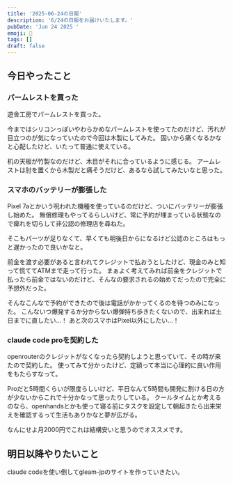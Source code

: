 ```yaml
---
title: '2025-06-24の日報'
description: '6/24の日報をお届けいたします。'
pubDate: 'Jun 24 2025 '
emoji: 🦊
tags: []
draft: false
---
```


## 今日やったこと

### パームレストを買った

遊舎工房でパームレストを買った。

今まではシリコンっぽいやわらかめなパームレストを使ってたのだけど、汚れが目立つのが気になっていたので今回は木製にしてみた。
固いから痛くなるかなと心配したけど、いたって普通に使えている。

机の天板が竹製なのだけど、木目がそれに合っているように感じる。
アームレストは肘を置くから木製だと痛そうだけど、あるなら試してみたいなと思った。

### スマホのバッテリーが膨張した

Pixel
7aとかいう呪われた機種を使っているのだけど、ついにバッテリーが膨張し始めた。
無償修理もやってるらしいけど、常に予約が埋まっている状態なので痺れを切らして非公認の修理店を尋ねた。

そこもパーツが足りなくて、早くても明後日からになるけど公認のところはもっと遅かったので良いかなと。

前金を渡す必要があると言われてクレジットで払おうとしたけど、現金のみと知って慌ててATMまで走って行った。
まぁよく考えてみれば前金をクレジットで払ったら前金ではないのだけど、そんなの要求されるの始めてだったので完全に予想外だった。

そんなこんなで予約ができたので後は電話がかかってくるのを待つのみになった。
こんないつ爆発するか分からない爆弾持ち歩きたくないので、出来れば土日までに直したい...！
あと次のスマホはPixel以外にしたい...！

### claude code proを契約した

openrouterのクレジットがなくなったら契約しようと思っていて、その時が来たので契約した。
使ってみて分かったけど、定額って本当に心理的に良い作用をもたらすなって。

Proだと5時間くらいが限度らしいけど、平日なんて5時間も開発に割ける日の方が少ないからこれで十分かなって思ったりしている。
クールタイムとか考えるのなら、openhandsとかも使って寝る前にタスクを設定して朝起きたら出来栄えを確認するって生活もありかなと夢が広がる。

なんにせよ月2000円でこれは結構安いと思うのでオススメです。

## 明日以降やりたいこと

claude codeを使い倒してgleam-jpのサイトを作っていきたい。
